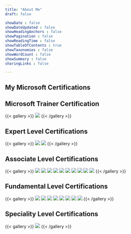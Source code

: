 ```yaml
---
title: "About Me"
draft: false

showDate : false
showDateUpdated : false
showHeadingAnchors : false
showPagination : false
showReadingTime : false
showTableOfContents : true
showTaxonomies : false 
showWordCount : false
showSummary : false
sharingLinks : false

---
```


<h2>My Microsoft Certifications</h2>
<h2>Microsoft Trainer Certification</h3>
{{< gallery >}}
  <img src="gallery/mct.png" class="grid-w20" />
{{< /gallery >}}

<h2>Expert Level Certifications</h2>
{{< gallery >}}
  <img src="gallery/azure-solutions-architect-expert-600x600.png" class="grid-w20" />
  <img src="gallery/microsoft365-enterprise-adminstrator-expert-600x600.png" class="grid-w20" />
{{< /gallery >}}

<h2>Associate Level Certifications</h2>
{{< gallery >}}
  <img src="gallery/azure-administrator-associate-600x600.png" class="grid-w20" />
  <img src="gallery/azure-security-engineer-associate600x600.png" class="grid-w20" />
  <img src="gallery/azure-network-engineer-associate-600x600.png" class="grid-w20" />
  <img src="gallery/identity-and-access-administrator-associate-600x600.png" class="grid-w20" />
  <img src="gallery/information-protection-administrator-associate-600x600.png" class="grid-w20" />
  <img src="gallery/messaging.png" class="grid-w20" />
  <img src="gallery/microsoft365-modern-desktop-administrator-associate-600x600.png" class="grid-w20" />
  <img src="gallery/security-operations-analyst-associate-600x600.png" class="grid-w20" />
  <img src="gallery/CERT-Associate-Microsoft365-Teams-Administrator.png" class="grid-w20" />
  <img src="gallery/windowsserver.png" class="grid-w20" />
{{< /gallery >}}

<h2>Fundamental Level Certifications</h2>
{{< gallery >}}
  <img src="gallery/azure.png" class="grid-w20" />
  <img src="gallery/azure-ai-fundamentals-600x600.png" class="grid-w20" />
  <img src="gallery/azure-data-fundamentals-600x600.png" class="grid-w20" />
  <img src="gallery/dynamics365-fundamentals-crm-600x600.png" class="grid-w20" />
  <img src="gallery/dynamics365-fundamentals-erp-600x600.png" class="grid-w20" />
  <img src="gallery/m365.png" class="grid-w20" />
  <img src="gallery/CERT-Fundamentals-Power-Platform.png" class="grid-w20" />
  <img src="gallery/security-compliance-and-identity-fundamentals-600x600.png" class="grid-w20" />
{{< /gallery >}}

<h2>Speciality Level Certifications</h2>
{{< gallery >}}
  <img src="gallery/azure-virtual-desktop-specialty-600x600.png" class="grid-w20" />
{{< /gallery >}}